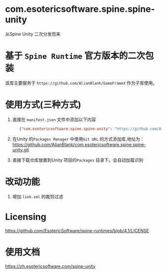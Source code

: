 # com.esotericsoftware.spine.spine-unity
从Spine Unity 二次分发而来


# 基于 `Spine Runtime` 官方版本的二次包装

该库主要服务于 `https://github.com/AlianBlank/GameFrameX` 作为子库使用。


# 使用方式(三种方式)
1. 直接在 `manifest.json` 文件中添加以下内容
   ```json
      {"com.esotericsoftware.spine.spine-unity": "https://github.com/AlianBlank/com.esotericsoftware.spine.spine-unity.git"}
    ```
2. 在Unity 的`Packages Manager` 中使用`Git URL` 的方式添加库,地址为：https://github.com/AlianBlank/com.esotericsoftware.spine.spine-unity.git

3. 直接下载仓库放置到Unity 项目的`Packages` 目录下。会自动加载识别

# 改动功能

1. 增加 `link.xml` 的裁剪过滤

# Licensing

https://github.com/EsotericSoftware/spine-runtimes/blob/4.1/LICENSE


# 使用文档

https://zh.esotericsoftware.com/spine-unity